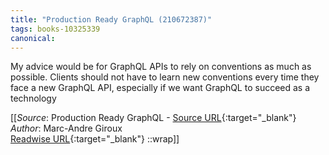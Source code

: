 ```yaml
---
title: "Production Ready GraphQL (210672387)"
tags: books-10325339
canonical: 
---
```


My advice would be for GraphQL APIs to rely on conventions as much as possible. Clients should not have to learn new conventions every time they face a new GraphQL API, especially if we want GraphQL to succeed as a technology


[[_Source_: Production Ready GraphQL - [Source URL](){:target="_blank"}<br>
_Author_: Marc-Andre Giroux<br>
[Readwise URL](https://readwise.io/open/210672387){:target="_blank"}
::wrap]]